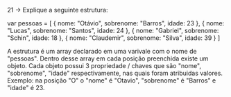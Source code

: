 21 → Explique a seguinte estrutura:

var pessoas = [
	{
		nome: "Otávio",
		sobrenome: "Barros",
		idade: 23
	},
	{
		nome: "Lucas",
		sobrenome: "Santos",
		idade: 24
	},
	{
		nome: "Gabriel",
		sobrenome: "Schin",
		idade: 18
	},
	{
		nome: "Claudemir",
		sobrenome: "Silva",
		idade: 39
	}
]

A estrutura é um array declarado em uma varivale com o nome de "pessoas".
Dentro desse array em cada posição preenchida existe um objeto.
Cada objeto possui 3 propriedade / chaves que são "nome", "sobrenome", "idade" respectivamente, nas quais foram atribuidas valores.
Exemplo: na posição "O" o "nome" é "Otavio", "sobrenome" é "Barros" e "idade" é 23.